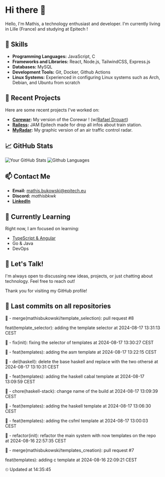 # Hi there 👋

Hello, I'm Mathis, a technology enthusiast and developer. 
I'm currently living in Lille (France) and studying at Epitech !

## 🌟 Skills
- **Programming Languages:** JavaScript, C
- **Frameworks and Libraries:** React, Node.js, TailwindCSS, Express.js
- **Databases:** MySQL
- **Development Tools:** Git, Docker, Github Actions
- **Linux Systems:** Experienced in configuring Linux systems such as Arch, Debian, and Ubuntu from scratch

## 🔭 Recent Projects
Here are some recent projects I've worked on:
- **[Corewar](https://github.com/mathisbukowski/Corewar):** My version of the Corewar ! (w/[Rafael Drouart](https://github.com/rafaeldrouart))
- **[Railess](https://github.com/mathisbukowski/Railess):** JAM Epitech made for drop all infos about train station.
- **[MyRadar](https://github.com/mathisbukowski/MyRadar):** My graphic version of an air traffic control radar.

## 📈 GitHub Stats
![Your GitHub Stats](https://github-readme-stats.vercel.app/api?username=mathisbukowski&show_icons=true&theme=radical&v=1)
![Github Languages](https://github-readme-stats.vercel.app/api/top-langs?username=mathisbukowski&layout=compact&show_icons=true&theme=radical&v=1)


## 📫 Contact Me
- **Email:** [mathis.bukowski@epitech.eu](mailto:mathis.bukowski@epitech.eu)
- **Discord:** _mathisbkwk_
- **[LinkedIn](https://www.linkedin.com/in/mathisbukowski/)**

## 🌱 Currently Learning
Right now, I am focused on learning:
- [TypeScript & Angular](https://github.com/mathisbukowski/INN-ANGULAR)
- Go & Java
- DevOps

## 💬 Let's Talk!
I'm always open to discussing new ideas, projects, or just chatting about technology. Feel free to reach out!

Thank you for visiting my GitHub profile!












































































































## 🚦 Last commits on all repositories


🔸 - merge(mathisbukowski/template_selection): pull request #8

feat(template_selector): adding the template selector at 2024-08-17 13:31:13 CEST

🔸 - fix(init): fixing the selector of templates at 2024-08-17 13:30:27 CEST

🔸 - feat(templates): adding the asm template at 2024-08-17 13:22:15 CEST

🔸 - del(haskell): delete the base haskell and replace with the two othersé at 2024-08-17 13:10:31 CEST

🔸 - feat(templates): adding the haskell cabal template at 2024-08-17 13:09:59 CEST

🔸 - chore(haskell-stack): change name of the build at 2024-08-17 13:09:39 CEST

🔸 - feat(templates): adding the haskell template at 2024-08-17 13:06:30 CEST

🔸 - feat(templates): adding the csfml template at 2024-08-17 13:00:03 CEST

🔸 - refactor(init): refactor the main system with now templates on the repo at 2024-08-16 22:57:35 CEST

🔸 - merge(mathisbukowski/templates_creation): pull request #7

feat(templates): adding c template at 2024-08-16 22:09:21 CEST


⏲ Updated at 14:35:45